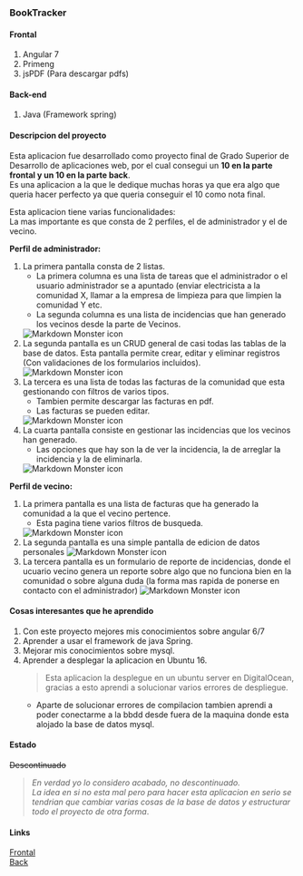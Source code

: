 ### BookTracker

#### Frontal
1. Angular 7
2. Primeng
3. jsPDF (Para descargar pdfs)

#### Back-end
1. Java (Framework spring)

#### Descripcion del proyecto
Esta aplicacion fue desarrollado como proyecto final de Grado Superior de Desarrollo de aplicaciones web, por el cual consegui un **10 en la parte frontal y un 10 en la parte back**. <br />
Es una aplicacion a la que le dedique muchas horas ya que era algo que queria hacer perfecto ya que queria conseguir el 10 como nota final.

Esta aplicacion tiene varias funcionalidades: <br />
La mas importante es que consta de 2 perfiles, el de administrador y el de vecino.

**Perfil de administrador:**
1. La primera pantalla consta de 2 listas.
	* La primera columna es una lista de tareas que el administrador o el usuario administrador se a apuntado (enviar electricista a la comunidad X, llamar a la empresa de limpieza para que limpien la comunidad Y etc.
	* La segunda columna es una lista de incidencias que han generado los vecinos desde la parte de Vecinos.
	<img src="assets/markdown/proyecto/img/inicioAdmin.png" class="imagen" alt="Markdown Monster icon"/>
2. La segunda pantalla es un CRUD general de casi todas las tablas de la base de datos. Esta pantalla permite crear, editar y eliminar registros (Con validaciones de los formularios incluidos).
	<img src="assets/markdown/proyecto/img/inicioAdmin2.png" class="imagen" alt="Markdown Monster icon"/>
3. La tercera es una lista de todas las facturas de la comunidad que esta gestionando con filtros de varios tipos.
	* Tambien permite descargar las facturas en pdf.
	* Las facturas se pueden editar.
	<img src="assets/markdown/proyecto/img/inicioAdmin3.png" class="imagen" alt="Markdown Monster icon"/>
4. La cuarta pantalla consiste en gestionar las incidencias que los vecinos han generado.
	* Las opciones que hay son la de ver la incidencia, la de arreglar la incidencia y la de eliminarla.
	<img src="assets/markdown/proyecto/img/inicioAdmin4.png" class="imagen" alt="Markdown Monster icon"/>

**Perfil de vecino:**
1. La primera pantalla es una lista de facturas que ha generado la comunidad a la que el vecino pertence.
	* Esta pagina tiene varios filtros de busqueda.
	<img src="assets/markdown/proyecto/img/inicioAdmin5.png" class="imagen" alt="Markdown Monster icon"/>
2. La segunda pantalla es una simple pantalla de edicion de datos personales
	<img src="assets/markdown/proyecto/img/inicioAdmin6.png" class="imagen" alt="Markdown Monster icon"/>
3. La tercera pantalla es un formulario de reporte de incidencias, donde el ucuario vecino genera un reporte sobre algo que no funciona bien en la comunidad o sobre alguna duda (la forma mas rapida de ponerse en contacto con el administrador)
	<img src="assets/markdown/proyecto/img/inicioAdmin7.png" class="imagen" alt="Markdown Monster icon"/>

#### Cosas interesantes que he aprendido
1. Con este proyecto mejores mis conocimientos sobre angular 6/7
2. Aprender a usar el framework de java Spring.
3. Mejorar mis conocimientos sobre mysql.
4. Aprender a desplegar la aplicacion en Ubuntu 16.
	> Esta aplicacion la desplegue en un ubuntu server en DigitalOcean, gracias a esto aprendi a solucionar varios errores de despliegue.
	* Aparte de solucionar errores de compilacion tambien aprendi a poder conectarme a la bbdd desde fuera de la maquina donde esta alojado la base de datos mysql.

#### Estado
~~Descontinuado~~ <br />
> _En verdad yo lo considero acabado, no descontinuado.  <br/>
> La idea en si no esta mal pero para hacer esta aplicacion en serio se tendrian que cambiar varias cosas de la base de datos y estructurar todo el proyecto de otra forma_.

#### Links
[Frontal](https://github.com/llius123/fincaV1.webapplication) <br />
[Back](https://github.com/llius123/fincaV1.webapplication)

